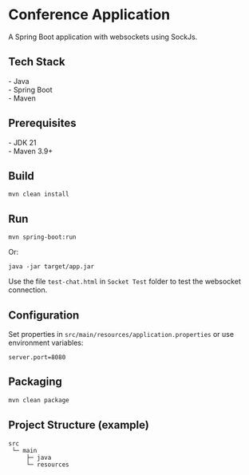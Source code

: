 # Conference Application
A Spring Boot application with websockets using SockJs.

## Tech Stack
\- Java  
\- Spring Boot  
\- Maven  

## Prerequisites
\- JDK 21  
\- Maven 3.9\+

## Build
```mvn clean install```

## Run
```
mvn spring-boot:run
```
Or:
```
java -jar target/app.jar
```

Use the file `test-chat.html` in `Socket Test` folder to test the websocket connection.

## Configuration
Set properties in `src/main/resources/application.properties` or use environment variables:
```properties
server.port=8080
```

## Packaging
```bash
mvn clean package
```

## Project Structure (example)
```
src
 └─ main
     ├─ java
     └─ resources
```